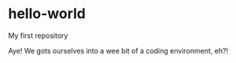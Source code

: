 # hello-world
My first repository

Aye! We gots ourselves into a wee bit of a coding environment, eh?!
